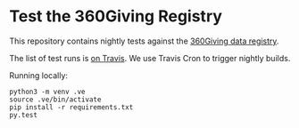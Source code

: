 # Test the 360Giving Registry

This repository contains nightly tests against the [360Giving data registry](http://www.threesixtygiving.org/data/data-registry/).

The list of test runs is [on Travis](https://travis-ci.org/ThreeSixtyGiving/test_registry/builds). We use Travis Cron to trigger nightly builds.

Running locally:

```
python3 -m venv .ve
source .ve/bin/activate
pip install -r requirements.txt 
py.test
```
